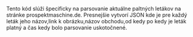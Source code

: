 Tento kód slúži špecificky na parsovanie aktuálne paltných letákov na stránke prospektmaschine.de.
Presnejšie vytvorí JSON kde je pre každý leták jeho názov,link k obrázku,názov obchodu,od kedy po kedy je leták platný a čas kedy bolo parsovanie uskotočnené.

